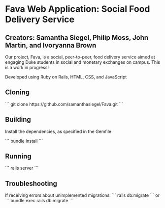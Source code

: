<h1> Fava Web Application: Social Food Delivery Service </h1>
<h2> Creators: Samantha Siegel, Philip Moss, John Martin, and Ivoryanna Brown </h2>

<p> Our project, Fava, is a social, peer-to-peer, food delivery service aimed at engaging Duke students in social and monetary exchanges on campus. This is a work in progress! </p>

<p> Developed using Ruby on Rails, HTML, CSS, and JavaScript </p>

<h2> Cloning </h2>
``` git clone https://github.com/samanthasiegel/Fava.git ```

<h2> Building </h2>
<p> Install the dependencies, as specified in the Gemfile </p>
``` bundle install ```

<h2> Running </h2>
``` rails server ```

<h2> Troubleshooting </h2>
If receiving errors about unimplemented migrations:
``` rails db:migrate ```
or
``` bundle exec rails db:migrate ```